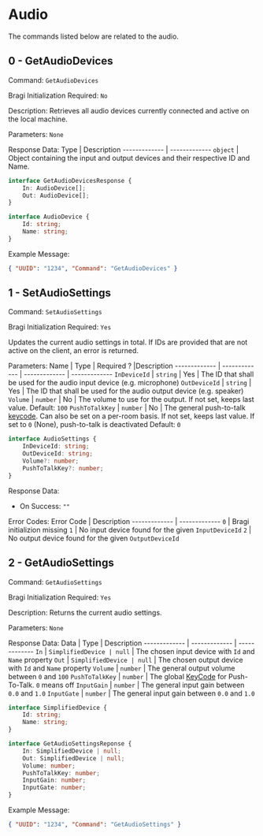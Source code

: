 # Audio
The commands listed below are related to the audio.

## 0 - GetAudioDevices
Command: `GetAudioDevices`

Bragi Initialization Required: `No`

Description:
Retrieves all audio devices currently connected and active on the local machine.

Parameters: `None`

Response Data:
Type  | Description
------------- | -------------
`object` | Object containing the input and output devices and their respective ID and Name.
```ts
interface GetAudioDevicesResponse {
    In: AudioDevice[];
    Out: AudioDevice[];
}

interface AudioDevice {
    Id: string;
    Name: string;
}
```

Example Message:
```json
{ "UUID": "1234", "Command": "GetAudioDevices" }
```

## 1 - SetAudioSettings
Command: `SetAudioSettings`

Bragi Initialization Required: `Yes`

Updates the current audio settings in total.
If IDs are provided that are not active on the client, an error is returned.

Parameters:
Name | Type | Required ? |Description
------------- | ------------- | ------------- | -------------
`InDeviceId` | `string` | Yes | The ID that shall be used for the audio input device (e.g. microphone)
`OutDeviceId` | `string` | Yes | The ID that shall be used for the audio output device (e.g. speaker)
`Volume` | `number` | No | The volume to use for the output. If not set, keeps last value. Default: `100`
`PushToTalkKey` | `number` | No | The general push-to-talk [keycode](https://www.toptal.com/developers/keycode). Can also be set on a per-room basis. If not set, keeps last value. If set to `0` (None), push-to-talk is deactivated Default: `0`

```ts
interface AudioSettings {
    InDeviceId: string;
    OutDeviceId: string;
    Volume?: number;
    PushToTalkKey?: number;
}
```

Response Data: 
- On Success: `""`

Error Codes:
Error Code | Description
------------- | -------------
`0` | Bragi initializion missing
`1` | No input device found for the given `InputDeviceId`
`2` | No output device found for the given `OutputDeviceId`


## 2 - GetAudioSettings
Command: `GetAudioSettings`

Bragi Initialization Required: `Yes`

Description:
Returns the current audio settings.

Parameters: `None`

Response Data:
Data | Type | Description
------------- | ------------- | -------------
`In` | `SimplifiedDevice | null` | The chosen input device with `Id` and `Name` property
`Out` | `SimplifiedDevice | null` | The chosen output device with `Id` and `Name` property
`Volume` | `number` | The general output volume between `0` and `100`
`PushToTalkKey` | `number` | The global [KeyCode](https://css-tricks.com/snippets/javascript/javascript-keycodes/) for Push-To-Talk. `0` means off
`InputGain` | `number` | The general input gain between `0.0` and `1.0`
`InputGate` | `number` | The general input gain between `0.0` and `1.0`

```ts
interface SimplifiedDevice {
    Id: string;
    Name: string;
}

interface GetAudioSettingsReponse {
    In: SimplifiedDevice | null;
    Out: SimplifiedDevice | null;
    Volume: number;
    PushToTalkKey: number;
    InputGain: number;
    InputGate: number;
}
```

Example Message:
```json
{ "UUID": "1234", "Command": "GetAudioSettings" }
```